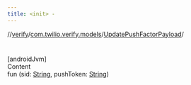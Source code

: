 ```yaml
---
title: <init> -
---
```

//[verify](../../index.md)/[com.twilio.verify.models](../index.md)/[UpdatePushFactorPayload](index.md)/[<init>](-init-.md)



# <init>  
[androidJvm]  
Content  
fun [<init>](-init-.md)(sid: [String](https://kotlinlang.org/api/latest/jvm/stdlib/kotlin/-string/index.html), pushToken: [String](https://kotlinlang.org/api/latest/jvm/stdlib/kotlin/-string/index.html))  



